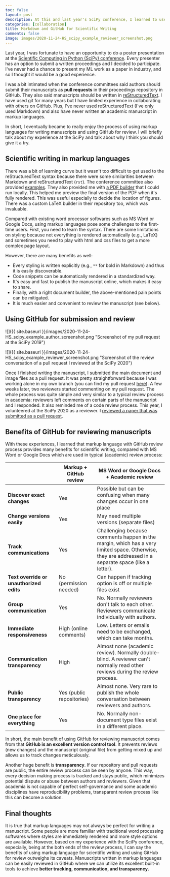```yaml
---
toc: false
layout: post
description: At this and last year's SciPy conference, I learned to use GitHub for publishing and reviewing academic manuscripts. Although it has some limitations, using markup languages to write manuscripts and using GitHub for reviewing them has many benefits especially in terms of tracking, communication, and transparency.
categories: [collaboration]
title: Markdown and GitHub for Scientific Writing
comments: false
image: images/2020-11-24-HS_scipy_example_reviewer_screenshot.png
---
```


Last year, I was fortunate to have an opportunity to do a poster presentation at the [Scientific Computing in Python (SciPy) conference](https://www.scipy2019.scipy.org/). Every presenter has an option to submit a written proceedings and I decided to participate. I've never had a chance to present my ML work as a paper in industry, and so I thought it would be a good experience.

I was a bit intimated when the conference committees said authors should submit their manuscripts as **pull requests** in their proceedings repository in GitHub. They also said manuscripts should be written in [reStructuredText](https://en.wikipedia.org/wiki/ReStructuredText). I have used git for many years but I have limited experience in collaborating with others on GitHub. Plus, I've never used reStructuredText (I've only used Markdown) and also have never written an academic manuscript in markup languages.

In short, I eventually became to really enjoy the process of using markup languages for writing manuscripts and using GitHub for review. I will briefly talk about my experience at the SciPy and talk about why I think you should give it a try.

## Scientific writing in markup languages

There was a bit of learning curve but it wasn't too difficult to get used to the reStructuredText syntax because there were some similarities between Markdown and reStructuredText (`rst`). The conference committee also provided [examples](https://raw.githubusercontent.com/hongsups/scipy_proceedings/2019/papers/00_bibderwalt/00_bibderwalt.rst). They also provided me with [a PDF builder](https://github.com/hongsups/scipy_proceedings/tree/2019/publisher) that I could run locally. This helped me preview the final version of the PDF when it's fully rendered. This was useful especially to decide the location of figures. There was a custom LaTeX builder in their repository too, which was invaluable.

Compared with existing word processor softwares such as MS Word or Google Docs, using markup languages pose some challenges to the first-time users. First, you need to learn the syntax. There are some limitations on styling because not everything is rendered automatically (e.g., LaTeX) and sometimes you need to play with html and css files to get a more complex page layout.

However, there are many benefits as well:

- Every styling is written explicitly (e.g., `**` for bold in Markdown) and thus it is easily discoverable.
- Code snippets can be automatically rendered in a standardized way.
- It's easy and fast to publish the manuscript online, which makes it easy to share.
- Finally, with a right document builder, the above-mentioned pain points can be mitigated.
- It is much easier and convenient to review the manuscript (see below).

## Using GitHub for submission and review

![]({{ site.baseurl }}/images/2020-11-24-HS_scipy_example_author_screenshot.png "Screenshot of my pull request at the SciPy 2019")

![]({{ site.baseurl }}/images/2020-11-24-HS_scipy_example_reviewer_screenshot.png "Screenshot of the review conversation of a pull request I reviewed at the SciPy 2020")

Once I finished writing the manuscript, I submitted the main document and image files as a pull request. It was pretty straightforward because I was working alone in my own branch (you can find my pull request [here](https://github.com/scipy-conference/scipy_proceedings/pull/468)). A few weeks later, two reviewers started commenting on my pull request. The whole process was quite simple and very similar to a typical review process in academia: reviewers left comments on certain parts of the manuscript and I responded. It also reminded me of a code review process. This year, I volunteered at the SciPy 2020 as a reviewer. I [reviewed a paper that was submitted as a pull request](https://github.com/scipy-conference/scipy_proceedings/pull/550).

## Benefits of GitHub for reviewing manuscripts

With these experiences, I learned that markup language with GitHub review process provides many benefits for scientific writing, compared with MS Word or Google Docs which are used in typical (academic) review process:

|                          |Markup + GitHub review| MS Word or Google Docs + Academic review|
|--------------------------|---------------|--------------------------------------------------|
|**Discover exact changes**|Yes|Possible but can be confusing when many changes occur in one place|
|**Change versions easily**|Yes|May need multiple versions (separate files)|
|**Track communications**|Yes|Challenging because comments happen in the margin, which has a very limited space. Otherwise, they are addressed in a separate space (like a letter).|
|**Text override or unauthorized edits**|No (permission needed)|Can happen if tracking option is off or multiple files exist|
|**Group communication**|Yes|No. Normally reviewers don't talk to each other. Reviewers communicate individually with authors.|
|**Immediate responsiveness**|High (online comments)|Low. Letters or emails need to be exchanged, which can take months.|
|**Communication transparency**|High|Almost none (academic review). Normally double-blind. A reviewer can't normally read other reviews during the review process.|
|**Public transparency**|Yes (public repositories)|Almost none. Very rare to publish the whole conversation between reviewers and authors.|
|**One place for everything**|Yes|No. Normally non-document type files exist in a different place.|

In short, the main benefit of using GitHub for reviewing manuscript comes from that **GitHub is an excellent version control tool**. It prevents reviews (new changes) and the manuscript (original file) from getting mixed up and allows us to track changes meticulously.

Another huge benefit is **transparency**. If our repository and pull requests are public, the entire review process can be seen by anyone. This way, every decision making process is tracked and stays public, which minimizes potential dispute or abuse between authors and reviewers. Given that academia is not capable of perfect self-governance and some academic disciplines have reproducibility problems, transparent review process like this can become a solution.

## Final thoughts

It is true that markup languages may not always be perfect for writing a manuscript. Some people are more familiar with traditional word processing softwares where styles are immediately rendered and more style options are available. However, based on my experience with the SciPy conference, especially, being at the both ends of the review process, I can say the benefits of using markup language for scientific writing and using GitHub for review outweighs its caveats. Manuscripts written in markup languages can be easily reviewed in GitHub where we can utilize its excellent built-in tools to achieve **better tracking, communication, and transparency.**
